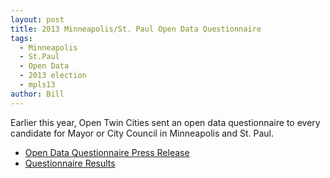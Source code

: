 ```yaml
---
layout: post
title: 2013 Minneapolis/St. Paul Open Data Questionnaire
tags:
  - Minneapolis
  - St.Paul
  - Open Data
  - 2013 election
  - mpls13
author: Bill
---
```


Earlier this year, Open Twin Cities sent an open data questionnaire to every
candidate for Mayor or City Council in Minneapolis and St. Paul.

 * [Open Data Questionnaire Press Release][1]
 * [Questionnaire Results][2]

 [1]: http://opentwincities.org/2013/09/11/open-data-questionnaire-press-release/
 [2]: http://opentwincities.org/2013/10/07/open-data-questionnaire-results/
